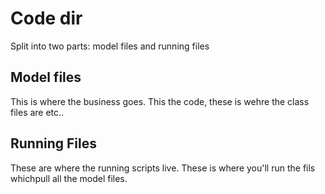 # Code dir

Split into two parts: model files and running files

## Model files
This is where the business goes. This the code, these is wehre the class files are etc..

## Running Files
These are where the running scripts live. These is where you'll run the fils whichpull all the model files.


